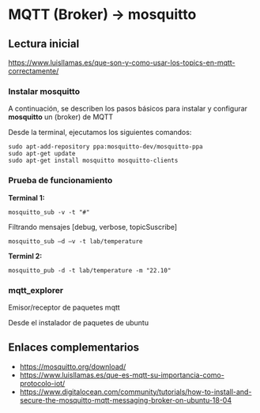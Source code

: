 #  MQTT (Broker) -> mosquitto 

## Lectura inicial

https://www.luisllamas.es/que-son-y-como-usar-los-topics-en-mqtt-correctamente/


### Instalar mosquitto
A continuación, se describen los pasos básicos para instalar y configurar **mosquitto** un (broker)  de MQTT 

Desde la terminal, ejecutamos los siguientes comandos: 

```
sudo apt-add-repository ppa:mosquitto-dev/mosquitto-ppa
sudo apt-get update
sudo apt-get install mosquitto mosquitto-clients
```

### Prueba de funcionamiento

**Terminal 1:**
```
mosquitto_sub -v -t "#"
```

Filtrando mensajes [debug, verbose, topicSuscribe]
```
mosquitto_sub –d –v -t lab/temperature 
```

**Terminl 2:**
```
mosquitto_pub -d -t lab/temperature -m "22.10"
```


### mqtt_explorer

Emisor/receptor de paquetes mqtt

Desde el instalador de paquetes de ubuntu


## Enlaces complementarios

* https://mosquitto.org/download/
* https://www.luisllamas.es/que-es-mqtt-su-importancia-como-protocolo-iot/
* https://www.digitalocean.com/community/tutorials/how-to-install-and-secure-the-mosquitto-mqtt-messaging-broker-on-ubuntu-18-04
